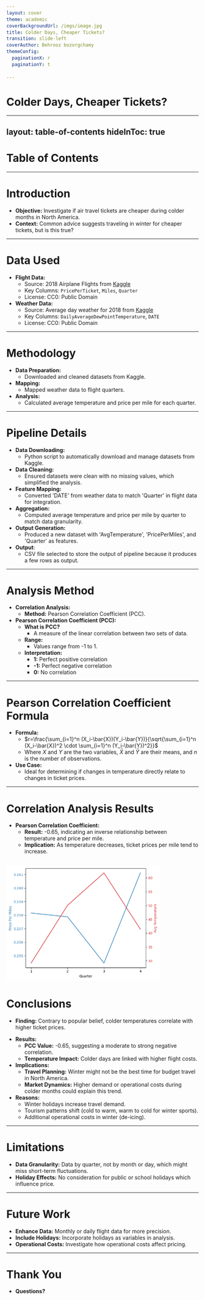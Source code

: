 ```yaml
---
layout: cover
theme: academic
coverBackgroundUrl: /imgs/image.jpg
title: Colder Days, Cheaper Tickets?
transition: slide-left
coverAuthor: Behrooz bozorgchamy
themeConfig:
  paginationX: r
  paginationY: t
  
---
```


# Colder Days, Cheaper Tickets?
<Pagination classNames="text-gray-300" />

---
layout: table-of-contents
hideInToc: true
---

# Table of Contents



---

# Introduction

<v-clicks>

- **Objective:** Investigate if air travel tickets are cheaper during colder months in North America.
- **Context:** Common advice suggests traveling in winter for cheaper tickets, but is this true?

</v-clicks>

---

# Data Used

<v-clicks>

- **Flight Data:**
  - Source: 2018 Airplane Flights from [Kaggle](https://www.kaggle.com/datasets/behroozbc/average-day-weather-for-2018)
  - Key Columns: `PricePerTicket`, `Miles`, `Quarter`
  - License: CC0: Public Domain
- **Weather Data:**
  - Source: Average day weather for 2018 from [Kaggle](https://www.kaggle.com/datasets/zernach/2018-airplane-flights)
  - Key Columns: `DailyAverageDewPointTemperature`, `DATE`
  - License: CC0: Public Domain

</v-clicks>

---

# Methodology

<v-clicks>

- **Data Preparation:** 
  - Downloaded and cleaned datasets from Kaggle.
- **Mapping:** 
  - Mapped weather data to flight quarters.
- **Analysis:** 
  - Calculated average temperature and price per mile for each quarter.

</v-clicks>

---

# Pipeline Details

<v-clicks>

- **Data Downloading:** 
  - Python script to automatically download and manage datasets from Kaggle.
- **Data Cleaning:** 
  - Ensured datasets were clean with no missing values, which simplified the analysis.
- **Feature Mapping:**
  - Converted 'DATE' from weather data to match 'Quarter' in flight data for integration.
- **Aggregation:**
  - Computed average temperature and price per mile by quarter to match data granularity.
- **Output Generation:**
  - Produced a new dataset with 'AvgTemperature', 'PricePerMiles', and 'Quarter' as features.
- **Output**:
    - CSV file selected to store the output of pipeline because it produces a few rows as output.
</v-clicks>


---

# Analysis Method

<v-clicks depth=2>

- **Correlation Analysis:** 
  - **Method:** Pearson Correlation Coefficient (PCC).
- **Pearson Correlation Coefficient (PCC):**
  - **What is PCC?** 
    - A measure of the linear correlation between two sets of data.
  - **Range:** 
    - Values range from -1 to 1.
  - **Interpretation:**
    - **1:** Perfect positive correlation
    - **-1:** Perfect negative correlation
    - **0:** No correlation

</v-clicks>

---

# Pearson Correlation Coefficient Formula

<v-clicks depth=2>

- **Formula:**
  - $r=\frac{\sum_{i=1}^n (X_i-\bar{X})(Y_i-\bar{Y})}{\sqrt{\sum_{i=1}^n (X_i-\bar{X})^2 \cdot \sum_{i=1}^n (Y_i-\bar{Y})^2}}$
  - Where $X$ and $Y$ are the two variables, $\bar{X}$ and $\bar{Y}$ are their means, and $n$ is the number of observations.
- **Use Case:**
  - Ideal for determining if changes in temperature directly relate to changes in ticket prices.

</v-clicks>

---

# Correlation Analysis Results
<style>
img{
  height:300px;
  margin: 0 auto ;
}
</style>

<v-clicks>

- **Pearson Correlation Coefficient:** 
  - **Result:** -0.65, indicating an inverse relationship between temperature and price per mile.
  - **Implication:** As temperature decreases, ticket prices per mile tend to increase.
  
</v-clicks>
<v-click>

![chart](./imgs/chart.png)
</v-click>
---

# Conclusions

<v-click>

- **Finding:** Contrary to popular belief, colder temperatures correlate with higher ticket prices.
</v-click>
<v-clicks>

- **Results:**
  - **PCC Value:** -0.65, suggesting a moderate to strong negative correlation.
  - **Temperature Impact:** Colder days are linked with higher flight costs.
- **Implications:**
  - **Travel Planning:** Winter might not be the best time for budget travel in North America.
  - **Market Dynamics:** Higher demand or operational costs during colder months could explain this trend.
- **Reasons:**
  - Winter holidays increase travel demand.
  - Tourism patterns shift (cold to warm, warm to cold for winter sports).
  - Additional operational costs in winter (de-icing).

</v-clicks>

---

# Limitations

<v-clicks>

- **Data Granularity:** Data by quarter, not by month or day, which might miss short-term fluctuations.
- **Holiday Effects:** No consideration for public or school holidays which influence price.

</v-clicks>

---

# Future Work

<v-clicks>

- **Enhance Data:** Monthly or daily flight data for more precision.
- **Include Holidays:** Incorporate holidays as variables in analysis.
- **Operational Costs:** Investigate how operational costs affect pricing.

</v-clicks>

---

# Thank You


- **Questions?** 
